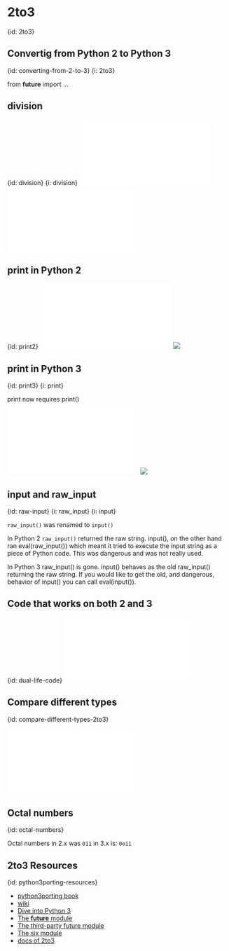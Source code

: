 # 2to3
{id: 2to3}

## Convertig from Python 2 to Python 3
{id: converting-from-2-to-3}
{i: 2to3}


from __future__ import ...




## division
{id: division}
{i: division}
![](examples/2to3/div2.py)
![](examples/2to3/div3.py)


## print in Python 2
{id: print2}
![](examples/2to3/print2.py)
![](examples/2to3/print2.out)


## print in Python 3
{id: print3}
{i: print}

print now requires print()

![](examples/2to3/print3.py)
![](examples/2to3/print3.out)


## input and raw_input
{id: raw-input}
{i: raw_input}
{i: input}


`raw_input()` was renamed to `input()`

In Python 2 `raw_input()` returned the raw string. input(), on the other hand ran eval(raw_input())
which meant it tried to execute the input string as a piece of Python code. This was dangerous and was not really used.


In Python 3 raw_input() is gone. input() behaves as the old raw_input() returning the raw string. If you would like to get the old,
and dangerous, behavior of input() you can call eval(input()).


## Code that works on both 2 and 3
{id: dual-life-code}
![](examples/2to3/2and3.py)


## Compare different types
{id: compare-different-types-2to3}

![](examples/2to3/compare.py)


## Octal numbers
{id: octal-numbers}

Octal numbers in 2.x was `011` in 3.x is: `0o11`


## 2to3 Resources
{id: python3porting-resources}

* [python3porting book](http://python3porting.com/)
* [wiki](https://wiki.python.org/moin/PortingPythonToPy3k)
* [Dive into Python 3](http://www.diveintopython3.net/porting-code-to-python-3-with-2to3.html)
* [The __future__ module](http://docs.python.org/library/__future__.html)
* [The third-party future module](http://python-future.org/)
* [The six module](http://pythonhosted.org/six/)
* [docs of 2to3](http://docs.python.org/library/2to3.html)

